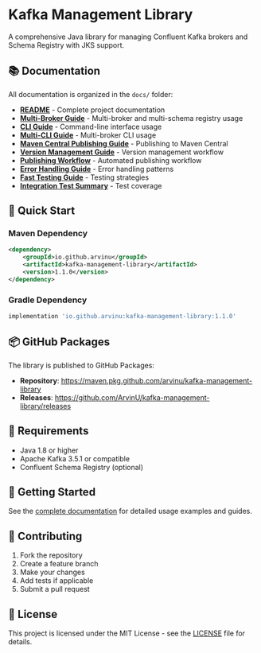 # Kafka Management Library

A comprehensive Java library for managing Confluent Kafka brokers and Schema Registry with JKS support.

## 📚 Documentation

All documentation is organized in the `docs/` folder:

- **[README](docs/README.md)** - Complete project documentation
- **[Multi-Broker Guide](docs/MULTI_BROKER_GUIDE.md)** - Multi-broker and multi-schema registry usage
- **[CLI Guide](docs/SCRIPTS_GUIDE.md)** - Command-line interface usage
- **[Multi-CLI Guide](docs/MULTI_CLI_GUIDE.md)** - Multi-broker CLI usage
- **[Maven Central Publishing Guide](docs/MAVEN_CENTRAL_PUBLISHING_GUIDE.md)** - Publishing to Maven Central
- **[Version Management Guide](docs/VERSION_MANAGEMENT_GUIDE.md)** - Version management workflow
- **[Publishing Workflow](docs/PUBLISHING_WORKFLOW.md)** - Automated publishing workflow
- **[Error Handling Guide](docs/ERROR_HANDLING_GUIDE.md)** - Error handling patterns
- **[Fast Testing Guide](docs/FAST_TESTING_GUIDE.md)** - Testing strategies
- **[Integration Test Summary](docs/INTEGRATION_TEST_SUMMARY.md)** - Test coverage

## 🚀 Quick Start

### Maven Dependency

```xml
<dependency>
    <groupId>io.github.arvinu</groupId>
    <artifactId>kafka-management-library</artifactId>
    <version>1.1.0</version>
</dependency>
```

### Gradle Dependency

```gradle
implementation 'io.github.arvinu:kafka-management-library:1.1.0'
```

## 📦 GitHub Packages

The library is published to GitHub Packages:
- **Repository**: https://maven.pkg.github.com/arvinu/kafka-management-library
- **Releases**: https://github.com/ArvinU/kafka-management-library/releases

## 🔧 Requirements

- Java 1.8 or higher
- Apache Kafka 3.5.1 or compatible
- Confluent Schema Registry (optional)

## 📖 Getting Started

See the [complete documentation](docs/README.md) for detailed usage examples and guides.

## 🤝 Contributing

1. Fork the repository
2. Create a feature branch
3. Make your changes
4. Add tests if applicable
5. Submit a pull request

## 📄 License

This project is licensed under the MIT License - see the [LICENSE](LICENSE) file for details.

